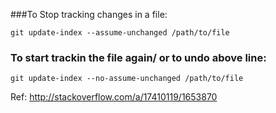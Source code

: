 ###To Stop tracking changes in a file:

`git update-index --assume-unchanged /path/to/file`

### To start trackin the file again/ or to undo above line:

`git update-index --no-assume-unchanged /path/to/file`



Ref: http://stackoverflow.com/a/17410119/1653870


